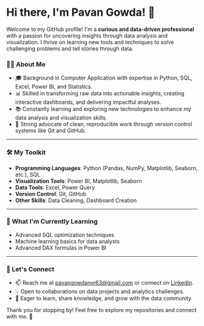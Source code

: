 # Hi there, I'm Pavan Gowda! 👋

Welcome to my GitHub profile! I'm a **curious and data-driven professional** with a passion for uncovering insights through data analysis and visualization. I thrive on learning new tools and techniques to solve challenging problems and tell stories through data.

### 👨‍💻 About Me
- 🎓 Background in Computer Application with expertise in Python, SQL, Excel, Power BI, and Statistics.
- 📊 Skilled in transforming raw data into actionable insights, creating interactive dashboards, and delivering impactful analyses.
- 📚 Constantly learning and exploring new technologies to enhance my data analysis and visualization skills.
- 🌟 Strong advocate of clean, reproducible work through version control systems like Git and GitHub.

---

### 🛠️ My Toolkit
- **Programming Languages**: Python (Pandas, NumPy, Matplotlib, Seaborn, etc.), SQL
- **Visualization Tools**: Power BI, Matplotlib, Seaborn
- **Data Tools**: Excel, Power Query
- **Version Control**: Git, GitHub
- **Other Skills**: Data Cleaning, Dashboard Creation

---

### 🧠 What I'm Currently Learning
- Advanced SQL optimization techniques
- Machine learning basics for data analysts
- Advanced DAX formulas in Power BI

---

### 🌟 Let's Connect
- 📫 Reach me at pavangowdanyr63@gmail.com or connect on [LinkedIn](https://www.linkedin.com/in/pavan-gowda-r-b6b297260/).
- 💡 Open to collaborations on data projects and analytics challenges.
- 🤝 Eager to learn, share knowledge, and grow with the data community.

Thank you for stopping by! Feel free to explore my repositories and connect with me. 🌟
